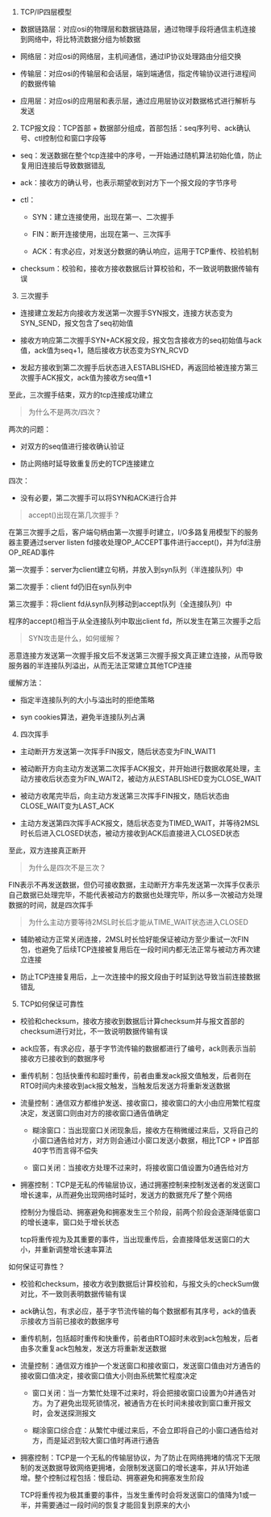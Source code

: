 1. TCP/IP四层模型

- 数据链路层：对应osi的物理层和数据链路层，通过物理手段将通信主机连接到网络中，将比特流数据分组为帧数据

- 网络层：对应osi的网络层，主机间通信，通过IP协议处理路由分组交换

- 传输层：对应osi的传输层和会话层，端到端通信，指定传输协议进行进程间的数据传输

- 应用层：对应osi的应用层和表示层，通过应用层协议对数据格式进行解析与发送

2. TCP报文段：TCP首部 + 数据部分组成，首部包括：seq序列号、ack确认号、ctl控制位和窗口字段等

- seq：发送数据在整个tcp连接中的序号，一开始通过随机算法初始化值，防止复用旧连接后导致数据错乱

- ack：接收方的确认号，也表示期望收到对方下一个报文段的字节序号

- ctl：

    - SYN：建立连接使用，出现在第一、二次握手

    - FIN：断开连接使用，出现在第一、三次挥手

    - ACK：有求必应，对发送分数据的确认响应，运用于TCP重传、校验机制

- checksum：校验和，接收方接收数据后计算校验和，不一致说明数据传输有误

3. 三次握手

- 连接建立发起方向接收方发送第一次握手SYN报文，连接方状态变为SYN_SEND，报文包含了seq初始值

- 接收方响应第二次握手SYN+ACK报文段，报文包含接收方的seq初始值与ack值，ack值为seq+1，随后接收方状态变为SYN_RCVD

- 发起方接收到第二次握手后状态进入ESTABLISHED，再返回给被连接方第三次握手ACK报文，ack值为接收方seq值+1

至此，三次握手结束，双方的tcp连接成功建立

> 为什么不是两次/四次？

两次的问题：

- 对双方的seq值进行接收确认验证

- 防止网络时延导致重复历史的TCP连接建立

四次：

- 没有必要，第二次握手可以将SYN和ACK进行合并

> accept()出现在第几次握手？

在第三次握手之后，客户端句柄由第一次握手时建立，I/O多路复用模型下的服务器主要通过server listen fd接收处理OP_ACCEPT事件进行accept()，并为fd注册OP_READ事件

第一次握手：server为client建立句柄，并放入到syn队列（半连接队列）中

第二次握手：client fd仍旧在syn队列中

第三次握手：将client fd从syn队列移动到accept队列（全连接队列）中

程序的accept()相当于从全连接队列中取出client fd，所以发生在第三次握手之后

> SYN攻击是什么，如何缓解？

恶意连接方发送第一次握手报文后不发送第三次握手报文真正建立连接，从而导致服务器的半连接队列溢出，从而无法正常建立其他TCP连接

缓解方法：
- 指定半连接队列的大小与溢出时的拒绝策略

- syn cookies算法，避免半连接队列占满

4. 四次挥手

- 主动断开方发送第一次挥手FIN报文，随后状态变为FIN_WAIT1

- 被动断开方向主动方发送第二次挥手ACK报文，并开始进行数据收尾处理，主动方接收后状态变为FIN_WAIT2，被动方从ESTABLISHED变为CLOSE_WAIT

- 被动方收尾完毕后，向主动方发送第三次挥手FIN报文，随后状态由CLOSE_WAIT变为LAST_ACK

- 主动方发送第四次挥手ACK报文，随后状态变为TIMED_WAIT，并等待2MSL时长后进入CLOSED状态，被动方接收到ACK后直接进入CLOSED状态

至此，双方连接真正断开

> 为什么是四次不是三次？

FIN表示不再发送数据，但仍可接收数据，主动断开方率先发送第一次挥手仅表示自己数据已处理完毕，不能代表被动方的数据也处理完毕，所以多一次被动方处理数据的时间，就是四次挥手

> 为什么主动方要等待2MSL时长后才能从TIME_WAIT状态进入CLOSED

- 辅助被动方正常关闭连接，2MSL时长恰好能保证被动方至少重试一次FIN包，也避免了后续TCP连接被复用后在一段时间内都无法正常与被动方再次建立连接

- 防止TCP连接复用后，上一次连接中的报文段由于时延到达导致当前连接数据错乱

5. TCP如何保证可靠性

- 校验和checksum，接收方接收到数据后计算checksum并与报文首部的checksum进行对比，不一致说明数据传输有误

- ack应答，有求必应，基于字节流传输的数据都进行了编号，ack则表示当前接收方已接收到的数据序号

- 重传机制：包括快重传和超时重传，前者由重发ack报文值触发，后者则在RTO时间内未接收到ack报文触发，当触发后发送方将重新发送数据

- 流量控制：通信双方都维护发送、接收窗口，接收窗口的大小由应用繁忙程度决定，发送窗口则由对方的接收窗口通告值确定

    - 糊涂窗口：当出现窗口关闭现象后，接收方在稍微缓过来后，又将自己的小窗口通告给对方，对方则会通过小窗口发送小数据，相比TCP + IP首部40字节而言得不偿失

    - 窗口关闭：当接收方处理不过来时，将接收窗口值设置为0通告给对方

- 拥塞控制：TCP是无私的传输层协议，通过拥塞控制来控制发送者的发送窗口增长速率，从而避免出现网络时延时，发送方的数据充斥了整个网络

    控制分为慢启动、拥塞避免和拥塞发生三个阶段，前两个阶段会逐渐降低窗口的增长速率，窗口处于增长状态

    tcp将重传视为及其重要的事件，当出现重传后，会直接降低发送窗口的大小，并重新调整增长速率算法



如何保证可靠性？

- 校验和checksum，接收方收到数据后计算校验和，与报文头的checkSum做对比，不一致则表明数据传输有误

- ack确认包，有求必应，基于字节流传输的每个数据都有其序号，ack的值表示接收方当前已接收的数据序号

- 重传机制，包括超时重传和快重传，前者由RTO超时未收到ack包触发，后者由多次重复ack包触发，发送方将重新发送数据

- 流量控制：通信双方维护一个发送窗口和接收窗口，发送窗口值由对方通告的接收窗口值决定，接收窗口值大小则由系统繁忙程度决定

    - 窗口关闭：当一方繁忙处理不过来时，将会把接收窗口设置为0并通告对方。为了避免出现死锁情况，被通告方在长时间未接收到窗口重开报文时，会发送探测报文

    - 糊涂窗口综合症：从繁忙中缓过来后，不会立即将自己的小窗口通告给对方，而是延迟到较大窗口值时再进行通告

- 拥塞控制：TCP是一个无私的传输层协议，为了防止在网络拥堵的情况下无限制的发送数据导致网络更拥堵，会限制发送窗口的增长速率，并从1开始递增。整个控制过程包括：慢启动、拥塞避免和拥塞发生阶段

    TCP将重传视为极其重要的事件，当发生重传时会将发送窗口的值降为1或一半，并需要通过一段时间的恢复才能回复到原来的大小